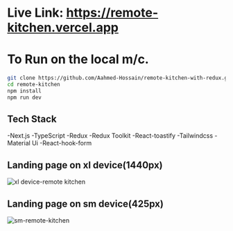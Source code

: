 # Live Link: https://remote-kitchen.vercel.app

# To Run on the local m/c.
```bash
git clone https://github.com/Aahmed-Hossain/remote-kitchen-with-redux.git
cd remote-kitchen
npm install
npm run dev
```
## Tech Stack
-Next.js
-TypeScript
-Redux
-Redux Toolkit
-React-toastify
-Tailwindcss
-Material Ui
-React-hook-form

## Landing page on xl device(1440px)
![xl device-remote kitchen](https://github.com/Aahmed-Hossain/remote-kitchen-with-redux/assets/138388233/678558b7-069e-42cd-a865-e4568333a683)


## Landing page on sm device(425px)
![sm-remote-kitchen](https://github.com/Aahmed-Hossain/remote-kitchen-with-redux/assets/138388233/57240ddd-28a6-4871-ae85-5f3811cd1685)
